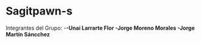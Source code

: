 # Sagitpawn-s


  Integrantes del Grupo:
    -**-Unai Larrarte Flor
    -Jorge Moreno Morales
    -Jorge Martín Sáncchez**
    
